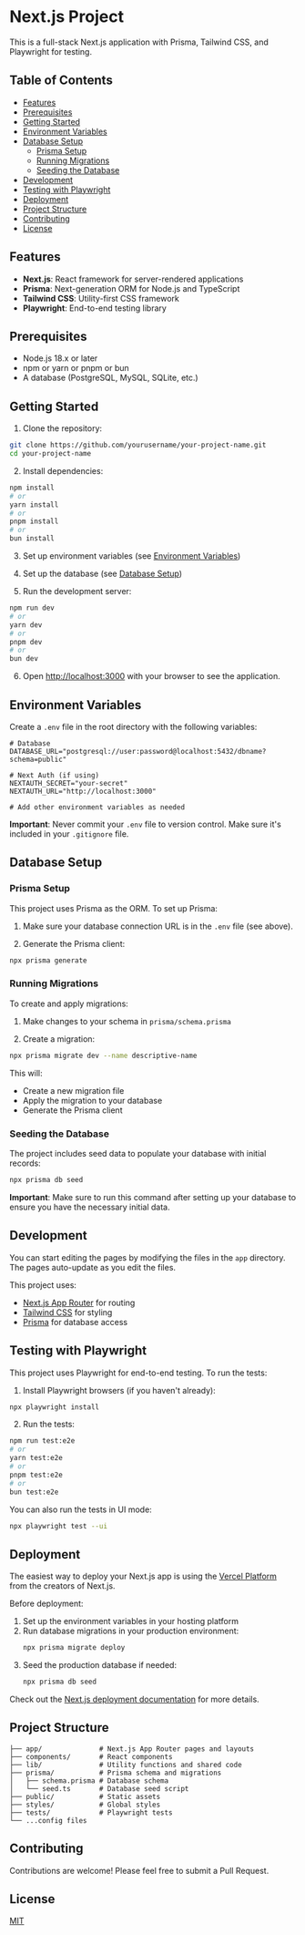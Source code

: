 # Next.js Project

This is a full-stack Next.js application with Prisma, Tailwind CSS, and Playwright for testing.

## Table of Contents

- [Features](#features)
- [Prerequisites](#prerequisites)
- [Getting Started](#getting-started)
- [Environment Variables](#environment-variables)
- [Database Setup](#database-setup)
  - [Prisma Setup](#prisma-setup)
  - [Running Migrations](#running-migrations)
  - [Seeding the Database](#seeding-the-database)
- [Development](#development)
- [Testing with Playwright](#testing-with-playwright)
- [Deployment](#deployment)
- [Project Structure](#project-structure)
- [Contributing](#contributing)
- [License](#license)

## Features

- **Next.js**: React framework for server-rendered applications
- **Prisma**: Next-generation ORM for Node.js and TypeScript
- **Tailwind CSS**: Utility-first CSS framework
- **Playwright**: End-to-end testing library

## Prerequisites

- Node.js 18.x or later
- npm or yarn or pnpm or bun
- A database (PostgreSQL, MySQL, SQLite, etc.)

## Getting Started

1. Clone the repository:

```bash
git clone https://github.com/yourusername/your-project-name.git
cd your-project-name
```

2. Install dependencies:

```bash
npm install
# or
yarn install
# or
pnpm install
# or
bun install
```

3. Set up environment variables (see [Environment Variables](#environment-variables))

4. Set up the database (see [Database Setup](#database-setup))

5. Run the development server:

```bash
npm run dev
# or
yarn dev
# or
pnpm dev
# or
bun dev
```

6. Open [http://localhost:3000](http://localhost:3000) with your browser to see the application.

## Environment Variables

Create a `.env` file in the root directory with the following variables:

```
# Database
DATABASE_URL="postgresql://user:password@localhost:5432/dbname?schema=public"

# Next Auth (if using)
NEXTAUTH_SECRET="your-secret"
NEXTAUTH_URL="http://localhost:3000"

# Add other environment variables as needed
```

**Important**: Never commit your `.env` file to version control. Make sure it's included in your `.gitignore` file.

## Database Setup

### Prisma Setup

This project uses Prisma as the ORM. To set up Prisma:

1. Make sure your database connection URL is in the `.env` file (see above).

2. Generate the Prisma client:

```bash
npx prisma generate
```

### Running Migrations

To create and apply migrations:

1. Make changes to your schema in `prisma/schema.prisma`

2. Create a migration:

```bash
npx prisma migrate dev --name descriptive-name
```

This will:
- Create a new migration file
- Apply the migration to your database
- Generate the Prisma client

### Seeding the Database

The project includes seed data to populate your database with initial records:

```bash
npx prisma db seed
```

**Important**: Make sure to run this command after setting up your database to ensure you have the necessary initial data.

## Development

You can start editing the pages by modifying the files in the `app` directory. The pages auto-update as you edit the files.

This project uses:
- [Next.js App Router](https://nextjs.org/docs/app) for routing
- [Tailwind CSS](https://tailwindcss.com/) for styling
- [Prisma](https://prisma.io/) for database access

## Testing with Playwright

This project uses Playwright for end-to-end testing. To run the tests:

1. Install Playwright browsers (if you haven't already):

```bash
npx playwright install
```

2. Run the tests:

```bash
npm run test:e2e
# or
yarn test:e2e
# or
pnpm test:e2e
# or
bun test:e2e
```

You can also run the tests in UI mode:

```bash
npx playwright test --ui
```

## Deployment

The easiest way to deploy your Next.js app is using the [Vercel Platform](https://vercel.com/new?utm_medium=default-template&filter=next.js&utm_source=create-next-app&utm_campaign=create-next-app-readme) from the creators of Next.js.

Before deployment:
1. Set up the environment variables in your hosting platform
2. Run database migrations in your production environment:
   ```bash
   npx prisma migrate deploy
   ```
3. Seed the production database if needed:
   ```bash
   npx prisma db seed
   ```

Check out the [Next.js deployment documentation](https://nextjs.org/docs/app/building-your-application/deploying) for more details.

## Project Structure

```
├── app/              # Next.js App Router pages and layouts
├── components/       # React components
├── lib/              # Utility functions and shared code
├── prisma/           # Prisma schema and migrations
│   ├── schema.prisma # Database schema
│   └── seed.ts       # Database seed script
├── public/           # Static assets
├── styles/           # Global styles
├── tests/            # Playwright tests
└── ...config files
```

## Contributing

Contributions are welcome! Please feel free to submit a Pull Request.

## License

[MIT](LICENSE)